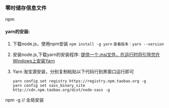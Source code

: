 ### 零时储存信息文件



npm

#### yarn的安装:

1. 下载node.js，使用npm安装
   `npm install -g yarn`
   `查看版本：yarn --version`

2. 安装node.js,下载yarn的安装程序:
   [提供一个.msi文件，在运行时将引导您在Windows上安装Yarn](https://yarnpkg.com/en/docs/install#windows-stable)

3. Yarn 淘宝源安装，分别复制粘贴以下代码行到黑窗口运行即可

   ```shell
   yarn config set registry https://registry.npm.taobao.org -g
   yarn config set sass_binary_site http://cdn.npm.taobao.org/dist/node-sass -g
   ```

npm -g   // 全局安装


